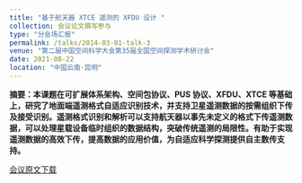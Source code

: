 ```yaml
---
title: "基于航天器 XTCE 遥测的 XFDU 设计 "
collection: 会议论文撰写参与
type: "分会场汇报"
permalink: /talks/2014-03-01-talk-3
venue: "第二届中国空间科学大会第35届全国空间探测学术研讨会"
date: 2021-08-22
location: "中国云南·昆明"
---
```

**摘要：本课题在可扩展体系架构、空间包协议、PUS 协议、XFDU、XTCE 等基础上，研究了地面端遥测格式自适应识别技术，并支持卫星遥测数据的按需组织下传及接受识别。遥测格式识别和解析可以支持航天器以事先未定义的格式下传遥测数据，可以处理星载设备临时组织的数据结构，突破传统遥测的局限性。有助于实现遥测数据的高效下传，提高数据的应用价值，为自适应科学探测提供自主数传支持。**


[会议原文下载](http://kfzjw008.github.io/files/202111.pdf)